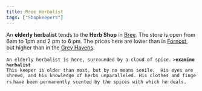 ```yaml
---
title: Bree Herbalist
tags: ["Shopkeepers"]
---
```

An **elderly herbalist** tends to the **Herb Shop** in
[Bree](Bree "wikilink"). The store is open from 6am to 1pm and 2 pm to 6
pm. The prices here are lower than in [Fornost](Fornost "wikilink"), but
higher than in the [Grey Havens](Grey_Havens "wikilink").

`An elderly herbalist is here, surrounded by a cloud of spice.`
`>`**`examine herbalist`**
`This keeper is older than most, but by no means senile.  His eyes are `
`shrewd, and his knowledge of herbs unparalleled. His clothes and fingers`
`have been permanently scented by the spices with which he deals.`
